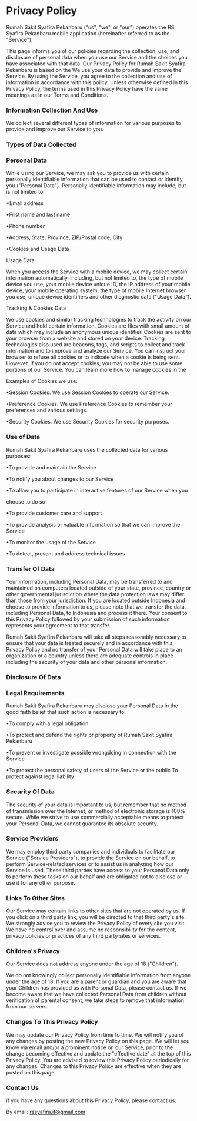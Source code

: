 # Privacy Policy  

Rumah Sakit Syafira Pekanbaru ("us", "we", or "our") operates the RS Syafira Pekanbaru mobile application (hereinafter referred to as the "Service"). 

This page informs you of our policies regarding the collection, use, and disclosure of personal data when you use our Service and the choices you have associated with that data. Our Privacy Policy for Rumah Sakit Syafira Pekanbaru is based on the We use your data to provide and improve the Service. By using the Service, you agree to the collection and use of information in accordance with this policy. Unless otherwise defined in this Privacy Policy, the terms used in this Privacy Policy have the same meanings as in our Terms and Conditions.

### Information Collection And Use

We collect several different types of information for various purposes to provide and improve our Service to you.

### Types of Data Collected
### Personal Data

While using our Service, we may ask you to provide us with certain personally identifiable information that can be used to contact or identify you ("Personal Data"). Personally identifiable information may include, but is not limited to:

*Email address

•First name and last name

•Phone number

•Address, State, Province, ZIP/Postal code, City

•Cookies and Usage Data

Usage Data

When you access the Service with a mobile device, we may collect certain information automatically, including, but not limited to, the type of mobile device you use, your mobile device unique ID, the IP address of your mobile device, your mobile operating system, the type of mobile Internet browser you use, unique device identifiers and other diagnostic data ("Usage Data").

Tracking & Cookies Data

We use cookies and similar tracking technologies to track the activity on our Service and hold certain information. Cookies are files with small amount of data which may include an anonymous unique identifier. Cookies are sent to your browser from a website and stored on your device. Tracking technologies also used are beacons, tags, and scripts to collect and track information and to improve and analyze our Service. You can instruct your browser to refuse all cookies or to indicate when a cookie is being sent. However, if you do not accept cookies, you may not be able to use some portions of our Service. You can learn more how to manage cookies in the

Examples of Cookies we use:

•Session Cookies. We use Session Cookies to operate our Service.

•Preference Cookies. We use Preference Cookies to remember your preferences and various settings.

•Security Cookies. We use Security Cookies for security purposes.

### Use of Data

Rumah Sakit Syafira Pekanbaru uses the collected data for various purposes:

•To provide and maintain the Service

•To notify you about changes to our Service

•To allow you to participate in interactive features of our Service when you

choose to do so

•To provide customer care and support

•To provide analysis or valuable information so that we can improve the Service

•To monitor the usage of the Service

•To detect, prevent and address technical issues

### Transfer Of Data

Your information, including Personal Data, may be transferred to and maintained on computers located outside of your state, province, country or other governmental jurisdiction where the data protection laws may differ than those from your jurisdiction. If you are located outside Indonesia and choose to provide information to us, please note that we transfer the data, including Personal Data, to Indonesia and process it there. Your consent to this Privacy Policy followed by your submission of such information represents your agreement to that transfer.

Rumah Sakit Syafira Pekanbaru will take all steps reasonably necessary to ensure that your data is treated securely and in accordance with this Privacy Policy and no transfer of your Personal Data will take place to an organization or a country unless there are adequate controls in place including the security of your data and other personal information.

### Disclosure Of Data

### Legal Requirements

Rumah Sakit Syafira Pekanbaru may disclose your Personal Data in the good faith belief that such action is necessary to:

•To comply with a legal obligation

•To protect and defend the rights or property of Rumah Sakit Syafira Pekanbaru

•To prevent or investigate possible wrongdoing in connection with the Service

•To protect the personal safety of users of the Service or the public To protect against legal liability

### Security Of Data

The security of your data is important to us, but remember that no method of transmission over the Internet, or method of electronic storage is 100% secure. While we strive to use commercially acceptable means to protect your Personal Data, we cannot guarantee its absolute security.

### Service Providers

We may employ third party companies and individuals to facilitate our Service ("Service Providers"), to provide the Service on our behalf, to perform Service-related services or to assist us in analyzing how our Service is used. These third parties have access to your Personal Data only to perform these tasks on our behalf and are obligated not to disclose or use it for any other purpose.

### Links To Other Sites

Our Service may contain links to other sites that are not operated by us. If you click on a third party link, you will be directed to that third party's site. We strongly advise you to review the Privacy Policy of every site you visit. We have no control over and assume no responsibility for the content, privacy policies or practices of any third party sites or services.

### Children's Privacy

Our Service does not address anyone under the age of 18 ("Children").

We do not knowingly collect personally identifiable information from anyone under the age of 18. If you are a parent or guardian and you are aware that your Children has provided us with Personal Data, please contact us. If we become aware that we have collected Personal Data from children without verification of parental consent, we take steps to remove that information from our servers.

### Changes To This Privacy Policy

We may update our Privacy Policy from time to time. We will notify you of any changes by posting the new Privacy Policy on this page. We will let you know via email and/or a prominent notice on our Service, prior to the change becoming effective and update the "effective date" at the top of this Privacy Policy. You are advised to review this Privacy Policy periodically for any changes. Changes to this Privacy Policy are effective when they are posted on this page.

### Contact Us

if you have any questions about this Privacy Policy, please contact us:

By email: rssyafira.it@gmail.com
